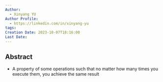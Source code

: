 ```yaml
---
Author:
  - Xinyang YU
Author Profile:
  - https://linkedin.com/in/xinyang-yu
tags: 
Creation Date: 2023-10-07T18:16:00
Last Date:
---
```

## Abstract
- A property of some operations such that no matter how many times you execute them, you achieve the same result
